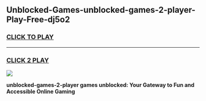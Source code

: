 
## Unblocked-Games-unblocked-games-2-player-Play-Free-dj5o2
<h3>
<a href="https://premium76.site?title=unblocked-games-2-player&ref=24M">CLICK TO PLAY</a></h3>
<hr>

<h3>
<a href="https://premium76.site?title=unblocked-games-2-player&ref=24M">CLICK 2 PLAY</a>
  
</h3>

<a href="https://premium76.site?title=unblocked-games-2-player&ref=24M"><img src="https://clearcache.store/games.png"></a>


**unblocked-games-2-player games unblocked: Your Gateway to Fun and Accessible Online Gaming**
